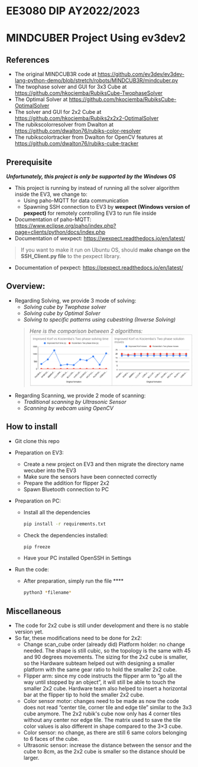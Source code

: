 # EE3080 DIP AY2022/2023
# MINDCUBER Project Using ev3dev2

## References
-   The original MINDCUB3R code at https://github.com/ev3dev/ev3dev-lang-python-demo/blob/stretch/robots/MINDCUB3R/mindcuber.py
-   The twophase solver and GUI for 3x3 Cube at https://github.com/hkociemba/RubiksCube-TwophaseSolver
-   The Optimal Solver at https://github.com/hkociemba/RubiksCube-OptimalSolver
-   The solver and GUI for 2x2 Cube at https://github.com/hkociemba/Rubiks2x2x2-OptimalSolver
-   The rubikscolorresolver from Dwalton at https://github.com/dwalton76/rubiks-color-resolver
-   The rubikscolortracker from Dwalton for OpenCV features at https://github.com/dwalton76/rubiks-cube-tracker

## Prerequisite
***Unfortunately, this project is only be supported by the Windows OS***
-   This project is running by instead of running all the solver algorithm inside the EV3, we change to:
    -   Using paho-MQTT for data communication
    -   Spawning SSH connection to EV3 by **wexpect (Windows version of pexpect)** for remotely controlling EV3 to run file inside
-   Documentation of paho-MQTT: https://www.eclipse.org/paho/index.php?page=clients/python/docs/index.php
-   Documentation of wexpect: https://wexpect.readthedocs.io/en/latest/
>   If you want to make it run on Ubuntu OS, should **make change on the SSH_Client.py file** to the pexpect library. 
-   Documentation of pexpect: https://pexpect.readthedocs.io/en/latest/
## Overview:
-   Regarding Solving, we provide 3 mode of solving:
    -   *Solving cube by Twophase solver*
    -   *Solving cube by Optimal Solver*
    -   *Solving to specific patterns using cubestring (Inverse Solving)*
    >   *Here is the comparison between 2 algorithms:*
        ![Algo_Comparison](/img/Algo_Comparison.png "Comparison")
-   Regarding Scanning, we provide 2 mode of scanning:
    -   *Traditional scanning by Ultrasonic Sensor*
    -   *Scanning by webcam using OpenCV*

## How to install
-   Git clone this repo
-   Preparation on EV3:
    -   Create a new project on EV3 and then migrate the directory name wecuber into the EV3
    -   Make sure the sensors have been connected correctly
    -   Prepare the addition for flipper 2x2 
    -   Spawn Bluetooth connection to PC
-   Preparation on PC:
    -   Install all the dependencies
        ```.bash
        pip install -r requirements.txt
        ``` 
    -   Check the dependencies installed:
        ```.bash
        pip freeze
        ```
    -   Have your PC installed OpenSSH in Settings
    
- Run the code:
    -   After preparation, simply run the file ****
        ```.bash
        python3 *filename*
        ``` 

## Miscellaneous
- The code for 2x2 cube is still under development and there is no stable version yet.
- So far, these modifications need to be done for 2x2:
    + Change scan_cube order (already did)
    Platform holder: no change needed. The shape is still cubic, so the topology is the same with 45 and 90 degrees movements. The sizing for the 2x2 cube is smaller, so the Hardware subteam helped out with designing a smaller platform with the same gear ratio to hold the smaller 2x2 cube.
    + Flipper arm: since my code instructs the flipper arm to “go all the way until stopped by an object”, it will still be able to touch the smaller 2x2 cube. Hardware team also helped to insert a horizontal bar at the flipper tip to hold the smaller 2x2 cube.
    + Color sensor motor: changes need to be made as now the code does not read “center tile, corner tile and edge tile” similar to the 3x3 cube anymore. The 2x2 rubik's cube now only has 4 corner tiles without any center nor edge tile. The matrix used to save the tile color values is also different in shape compared to the 3×3 cube.
    + Color sensor: no change, as there are still 6 same colors belonging to 6 faces of the cube.
    + Ultrasonic sensor: increase the distance between the sensor and the cube to 8cm, as the 2x2 cube is smaller so the distance should be larger.
